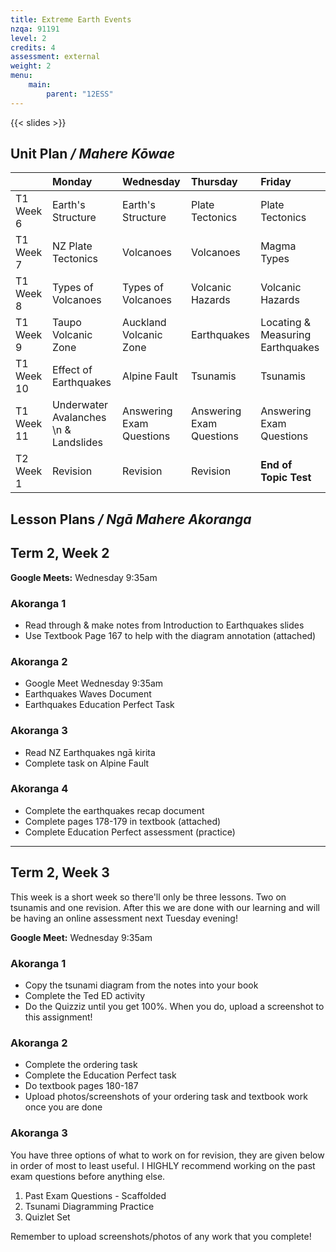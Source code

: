 ```yaml
---
title: Extreme Earth Events
nzqa: 91191
level: 2
credits: 4
assessment: external
weight: 2
menu:
    main:
        parent: "12ESS"
---
```


{{< slides >}}

## Unit Plan _/ Mahere Kōwae_ 

|            | Monday                                | Wednesday                | Thursday                 | Friday                           |
|:-----------|:--------------------------------------|:-------------------------|:-------------------------|:---------------------------------|
| T1 Week 6  | Earth's Structure                     | Earth's Structure        | Plate Tectonics          | Plate Tectonics                  |
| T1 Week 7  | NZ Plate Tectonics                    | Volcanoes                | Volcanoes                | Magma Types                      |
| T1 Week 8  | Types of Volcanoes                    | Types of Volcanoes       | Volcanic Hazards         | Volcanic Hazards                 |
| T1 Week 9  | Taupo Volcanic Zone                   | Auckland Volcanic Zone   | Earthquakes              | Locating & Measuring Earthquakes |
| T1 Week 10 | Effect of Earthquakes                 | Alpine Fault             | Tsunamis                 | Tsunamis                         |
| T1 Week 11 | Underwater Avalanches \n & Landslides | Answering Exam Questions | Answering Exam Questions | Answering Exam Questions         |
| T2 Week 1  | Revision                              | Revision                 | Revision                 | __End of Topic Test__            |

## Lesson Plans _/ Ngā Mahere Akoranga_ 

## Term 2, Week 2

__Google Meets:__ Wednesday 9:35am

### Akoranga 1

- Read through & make notes from Introduction to Earthquakes slides
- Use Textbook Page 167 to help with the diagram annotation (attached)

### Akoranga 2

- Google Meet Wednesday 9:35am
- Earthquakes Waves Document
- Earthquakes Education Perfect Task

### Akoranga 3

- Read NZ Earthquakes ngā kirita
- Complete task on Alpine Fault 

### Akoranga 4

- Complete the earthquakes recap document
- Complete pages 178-179 in textbook (attached)
- Complete Education Perfect assessment (practice)

---

## Term 2, Week 3

This week is a short week so there'll only be three lessons. Two on tsunamis and one revision. After this we are done with our learning and will be having an online assessment next Tuesday evening!

__Google Meet:__ Wednesday 9:35am

### Akoranga 1

- Copy the tsunami diagram from the notes into your book
- Complete the Ted ED activity
- Do the Quizziz until you get 100%. When you do, upload a screenshot to this assignment!

### Akoranga 2

- Complete the ordering task
- Complete the Education Perfect task
- Do textbook pages 180-187
- Upload photos/screenshots of your ordering task and textbook work once you are done

### Akoranga 3

You have three options of what to work on for revision, they are given below in order of most to least useful. I HIGHLY recommend working on the past exam questions before anything else.

1. Past Exam Questions - Scaffolded
2. Tsunami Diagramming Practice
3. Quizlet Set

Remember to upload screenshots/photos of any work that you complete!